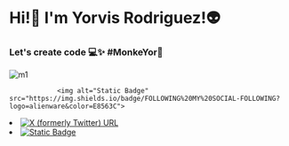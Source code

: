 <h1>Hi!👋 I'm Yorvis Rodriguez!👽</h1>
    <h3> Let's create code 💻✨ #MonkeYor🐒</h3>

![m1](https://github.com/MonkeYor13/MonkeYor13/assets/90053187/28f08a39-07ce-48ae-98c2-9c3b252e432e)

<div>
    
                <img alt="Static Badge" src="https://img.shields.io/badge/FOLLOWING%20MY%20SOCIAL-FOLLOWING?logo=alienware&color=E8563C">
</div>
            <li>
                <a href="https://twitter.com/YorMonke" target="_blank" rel="noopener noreferrer">
                    <img alt="X (formerly Twitter) URL"
                        src="https://img.shields.io/twitter/url?url=https%3A%2F%2Ftwitter.com%2FYorMonke">
                </a>
            </li>
            <li>
                <a href="https://www.instagram.com/monke.yor/" target="_blank" rel="noopener noreferrer">
                    <img alt="Static Badge"
                        src="https://img.shields.io/badge/MONKE.YOR-INSTAGRAM?style=social&logo=instagram&color=FDFEFE%20">
                </a>
            </li>
</ul>






<!--
**MonkeYor13/MonkeYor13** is a ✨ _special_ ✨ repository because its `README.md` (this file) appears on your GitHub profile.

Here are some ideas to get you started:

- 🔭 I’m currently working on ...
- 🌱 I’m currently learning ...
- 👯 I’m looking to collaborate on ...
- 🤔 I’m looking for help with ...
- 💬 Ask me about ...
- 📫 How to reach me: ...
- 😄 Pronouns: ...
- ⚡ Fun fact: ...
-->
